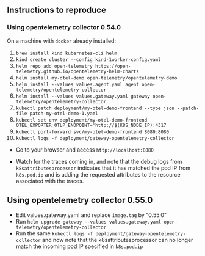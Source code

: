 ## Instructions to reproduce

### Using opentelemetry collector 0.54.0

On a machine with `docker` already installed:

1. `brew install kind kubernetes-cli helm`
2. `kind create cluster --config kind-1worker-config.yaml`
3. `helm repo add open-telemetry https://open-telemetry.github.io/opentelemetry-helm-charts`
4. `helm install my-otel-demo open-telemetry/opentelemetry-demo`
5. `helm install --values values.agent.yaml agent open-telemetry/opentelemetry-collector`
6. `helm install --values values.gateway.yaml gateway open-telemetry/opentelemetry-collector`
7. `kubectl patch deployment/my-otel-demo-frontend --type json --patch-file patch-my-otel-demo-1.yaml`
8. `kubectl set env deployment/my-otel-demo-frontend OTEL_EXPORTER_OTLP_ENDPOINT='http://$(K8S_NODE_IP):4317`
9. `kubectl port-forward svc/my-otel-demo-frontend 8080:8080`
10. `kubectl logs -f deployment/gateway-opentelemetry-collector`

* Go to your browser and access `http://localhost:8080`

* Watch for the traces coming in, and note that the debug logs from
`k8sattributesprocessor` indicates that it has matched the pod IP from
`k8s.pod.ip` and is adding the requested attributes to the resource
associated with the traces.

## Using opentelemetry collector 0.55.0

* Edit values.gateway.yaml and replace `image.tag` by "0.55.0"
* Run `helm upgrade gateway --values values.gateway.yaml
  open-telemetry/opentelemetry-collector`
* Run the same `kubectl logs -f
  deployment/gateway-opentelemetry-collector` and now note that the
  k8sattributesprocessor can no longer match the incoming pod IP
  specified in `k8s.pod.ip`

